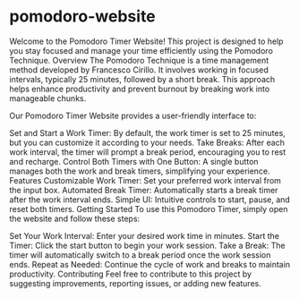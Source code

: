 # pomodoro-website

Welcome to the Pomodoro Timer Website! This project is designed to help you stay focused and manage your time efficiently using the Pomodoro Technique.
Overview
The Pomodoro Technique is a time management method developed by Francesco Cirillo. It involves working in focused intervals, typically 25 minutes, followed by a short break. This approach helps enhance productivity and prevent burnout by breaking work into manageable chunks.

Our Pomodoro Timer Website provides a user-friendly interface to:

Set and Start a Work Timer: By default, the work timer is set to 25 minutes, but you can customize it according to your needs.
Take Breaks: After each work interval, the timer will prompt a break period, encouraging you to rest and recharge.
Control Both Timers with One Button: A single button manages both the work and break timers, simplifying your experience.
Features
Customizable Work Timer: Set your preferred work interval from the input box.
Automated Break Timer: Automatically starts a break timer after the work interval ends.
Simple UI: Intuitive controls to start, pause, and reset both timers.
Getting Started
To use this Pomodoro Timer, simply open the website and follow these steps:

Set Your Work Interval: Enter your desired work time in minutes.
Start the Timer: Click the start button to begin your work session.
Take a Break: The timer will automatically switch to a break period once the work session ends.
Repeat as Needed: Continue the cycle of work and breaks to maintain productivity.
Contributing
Feel free to contribute to this project by suggesting improvements, reporting issues, or adding new features. 


